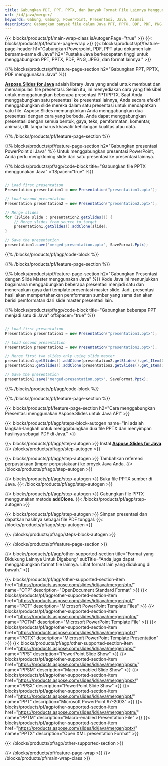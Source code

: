 ```yaml
---
title: Gabungkan PDF, PPT, PPTX, dan Banyak Format File Lainnya Menggunakan Java
url: /id/java/merger/
keywords: Gabung, Gabung, PowerPoint, Presentasi, Java, Asumsi
description: Gabungkan banyak file dalam Java PPT, PPTX, ODP, PDF, PNG, JPG, dan banyak lagi.
---
```


{{< blocks/products/pf/main-wrap-class isAutogenPage="true" >}}
{{< blocks/products/pf/feature-page-wrap >}}
{{< blocks/products/pf/feature-page-header h1="Gabungkan Powerpoint, PDF, PPT atau dokumen lain bersama-sama di Java" h2="Pustaka Java berkecepatan tinggi untuk menggabungkan PPT, PPTX, PDF, PNG, JPEG, dan format lainnya." >}}

{{% blocks/products/pf/feature-page-section h2="Gabungkan PPT, PPTX, PDF menggunakan Java" %}}

[**Aspose.Slides for Java**](https://products.aspose.com/slides/id/java/) adalah library Java yang andal untuk membuat dan memanipulasi file presentasi. Selain itu, ini menyediakan cara yang fleksibel untuk menggabungkan beberapa presentasi PPT/PPTX. Saat Anda menggabungkan satu presentasi ke presentasi lainnya, Anda secara efektif menggabungkan slide mereka dalam satu presentasi untuk mendapatkan satu file. Aspose.Slides memungkinkan Anda menggabungkan dua presentasi dengan cara yang berbeda. Anda dapat menggabungkan presentasi dengan semua bentuk, gaya, teks, pemformatan, komentar, animasi, dll. tanpa harus khawatir kehilangan kualitas atau data.

{{% /blocks/products/pf/feature-page-section %}}

{{% blocks/products/pf/feature-page-section  h2="Gabungkan presentasi PowerPoint di Java" %}}
Untuk menggabungkan presentasi PowerPoint, Anda perlu mengkloning slide dari satu presentasi ke presentasi lainnya.

{{% blocks/products/pf/agp/code-block title="Gabungkan file PPTX menggunakan Java" offSpacer="true" %}}

```java

// Load first presentation
Presentation presentation1 = new Presentation("presentation1.pptx");

// Load second presentation
Presentation presentation2 = new Presentation("presentation2.pptx");

// Merge slides
for (ISlide slide : presentation2.getSlides()) {
	// Merge slides from source to target
	presentation1.getSlides().addClone(slide);
}

// Save the presentation
presentation1.save("merged-presentation.pptx", SaveFormat.Pptx);
```


{{% /blocks/products/pf/agp/code-block %}}

{{% /blocks/products/pf/feature-page-section %}}

{{% blocks/products/pf/feature-page-section  h2="Gabungkan Presentasi dengan Slide Master menggunakan Java" %}}
Kode Java ini menunjukkan bagaimana menggabungkan beberapa presentasi menjadi satu dan menerapkan gaya dari template presentasi master slide. Jadi, presentasi hasil akan mempertahankan pemformatan sumber yang sama dan akan berisi pemformatan dari slide master presentasi lain.

{{% blocks/products/pf/agp/code-block title="Gabungkan beberapa PPT menjadi satu di Java" offSpacer="true" %}}

``` java

// Load first presentation
Presentation presentation1 = new Presentation("presentation1.pptx");

// Load second presentation
Presentation presentation2 = new Presentation("presentation2.pptx");

// Merge first two slides only using slide master
presentation1.getSlides().addClone(presentation2.getSlides().get_Item(0), presentation1.getMasters().get_Item(0), true);
presentation1.getSlides().addClone(presentation2.getSlides().get_Item(1), presentation1.getMasters().get_Item(0), true);

// Save the presentation
presentation1.save("merged-presentation.pptx", SaveFormat.Pptx);
```

{{% /blocks/products/pf/agp/code-block %}}

{{% /blocks/products/pf/feature-page-section %}}

{{< blocks/products/pf/feature-page-section  h2="Cara menggabungkan Presentasi menggunakan Aspose.Slides untuk Java API" >}}

{{< blocks/products/pf/agp/steps-block-autogen name="Ini adalah langkah-langkah untuk menggabungkan dua file PPTX dan menyimpan hasilnya sebagai PDF di Java." >}}

{{< blocks/products/pf/agp/step-autogen >}}
Instal [**Aspose.Slides for Java**](https://docs.aspose.com/slides/java/installation/). 
{{< /blocks/products/pf/agp/step-autogen >}}

{{< blocks/products/pf/agp/step-autogen >}}
Tambahkan referensi perpustakaan (impor perpustakaan) ke proyek Java Anda.
{{< /blocks/products/pf/agp/step-autogen >}}

{{< blocks/products/pf/agp/step-autogen >}}
Buka file PPTX sumber di Java.
{{< /blocks/products/pf/agp/step-autogen >}}

{{< blocks/products/pf/agp/step-autogen >}}
Gabungkan file PPTX menggunakan metode **addClone**.
{{< /blocks/products/pf/agp/step-autogen >}}

{{< blocks/products/pf/agp/step-autogen >}}
Simpan presentasi dan dapatkan hasilnya sebagai file PDF tunggal.
{{< /blocks/products/pf/agp/step-autogen >}}

{{< /blocks/products/pf/agp/steps-block-autogen >}}

{{< /blocks/products/pf/feature-page-section >}}

{{< blocks/products/pf/agp/other-supported-section title="Format yang Didukung Lainnya Untuk Digabung" subTitle="Anda juga dapat menggabungkan format file lainnya. Lihat format lain yang didukung di bawah." >}}

{{< blocks/products/pf/agp/other-supported-section-item href="https://products.aspose.com/slides/id/java/merger/otp/" name="OTP" description="OpenDocument Standard Format" >}}
{{< blocks/products/pf/agp/other-supported-section-item href="https://products.aspose.com/slides/id/java/merger/pot/" name="POT" description="Microsoft PowerPoint Template Files" >}}
{{< blocks/products/pf/agp/other-supported-section-item href="https://products.aspose.com/slides/id/java/merger/potm/" name="POTM" description="Microsoft PowerPoint Template File" >}}
{{< blocks/products/pf/agp/other-supported-section-item href="https://products.aspose.com/slides/id/java/merger/potx/" name="POTX" description="Microsoft PowerPoint Template Presentation" >}}
{{< blocks/products/pf/agp/other-supported-section-item href="https://products.aspose.com/slides/id/java/merger/pps/" name="PPS" description="PowerPoint Slide Show" >}}
{{< blocks/products/pf/agp/other-supported-section-item href="https://products.aspose.com/slides/id/java/merger/ppsm/" name="PPSM" description="Macro-enabled Slide Show" >}}
{{< blocks/products/pf/agp/other-supported-section-item href="https://products.aspose.com/slides/id/java/merger/ppsx/" name="PPSX" description="PowerPoint Slide Show" >}}
{{< blocks/products/pf/agp/other-supported-section-item href="https://products.aspose.com/slides/id/java/merger/ppt/" name="PPT" description="Microsoft PowerPoint 97-2003" >}}
{{< blocks/products/pf/agp/other-supported-section-item href="https://products.aspose.com/slides/id/java/merger/pptm/" name="PPTM" description="Macro-enabled Presentation File" >}}
{{< blocks/products/pf/agp/other-supported-section-item href="https://products.aspose.com/slides/id/java/merger/pptx/" name="PPTX" description="Open XML presentation Format" >}}

{{< /blocks/products/pf/agp/other-supported-section >}}

{{< /blocks/products/pf/feature-page-wrap >}}
{{< /blocks/products/pf/main-wrap-class >}}